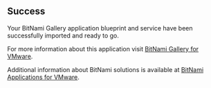 [BitNami Applications for VMware]: http://bitnami.org/vmware "BitNami Applications for VMware"
[BitNami Gallery for VMware]: http://bitnami.org/vmware/gallery "BitNami Gallery for VMware"


## Success
Your BitNami Gallery application blueprint and service have been successfully imported and ready to go.

For more information about this application visit [BitNami Gallery for VMware].

Additional information about BitNami solutions is available at [BitNami Applications for VMware].

